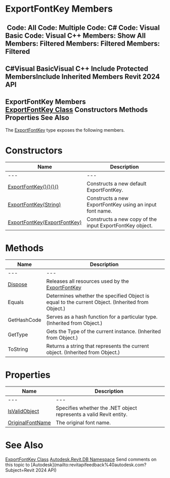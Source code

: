 # ExportFontKey Members

﻿
 Code: All Code: Multiple Code: C# Code: Visual Basic Code: Visual C++  Members: Show All Members: Filtered Members: Filtered Members: Filtered   
---  
C#Visual BasicVisual C++
Include Protected MembersInclude Inherited Members
Revit 2024 API  
---  
ExportFontKey Members  
[ExportFontKey Class](bd33456d-7898-f32c-312e-b94af14c0007.md "ExportFontKey Class") Constructors Methods Properties See Also  
---  
The [ExportFontKey](bd33456d-7898-f32c-312e-b94af14c0007.md "ExportFontKey Class") type exposes the following members.
# Constructors
| Name | Description |
| --- | --- |
| --- | --- | --- |
| [ExportFontKey()()()()](23f5a68b-ede1-e2d1-a293-a2cdc00d91ee.md "ExportFontKey Constructor") | Constructs a new default ExportFontKey. |
| [ExportFontKey(String)](83ff5239-509d-7588-3a02-6bf97ffa3df8.md "ExportFontKey Constructor \(String\)") | Constructs a new ExportFontKey using an input font name. |
| [ExportFontKey(ExportFontKey)](30df646b-6951-bbcd-0aa4-40c6f189ea5c.md "ExportFontKey Constructor \(ExportFontKey\)") | Constructs a new copy of the input ExportFontKey object. |

# Methods
| Name | Description |
| --- | --- |
| --- | --- | --- |
| [Dispose](7324548e-6edd-884c-0195-7120b3ead31a.md "Dispose Method") | Releases all resources used by the [ExportFontKey](bd33456d-7898-f32c-312e-b94af14c0007.md "ExportFontKey Class") |
| Equals | Determines whether the specified Object is equal to the current Object. (Inherited from Object.) |
| GetHashCode | Serves as a hash function for a particular type.  (Inherited from Object.) |
| GetType | Gets the Type of the current instance. (Inherited from Object.) |
| ToString | Returns a string that represents the current object. (Inherited from Object.) |

# Properties
| Name | Description |
| --- | --- |
| --- | --- | --- |
| [IsValidObject](faad31d1-490e-85b5-ca5a-211f1ae92bd5.md "IsValidObject Property") | Specifies whether the .NET object represents a valid Revit entity. |
| [OriginalFontName](0f593cef-4eb5-cb3f-138d-013bd75ba5e0.md "OriginalFontName Property") | The original font name. |

# See Also
[ExportFontKey Class](bd33456d-7898-f32c-312e-b94af14c0007.md "ExportFontKey Class")
[Autodesk.Revit.DB Namespace](87546ba7-461b-c646-cbb1-2cb8f5bff8b2.md "Autodesk.Revit.DB Namespace")
Send comments on this topic to [Autodesk](mailto:revitapifeedback%40autodesk.com?Subject=Revit 2024 API)